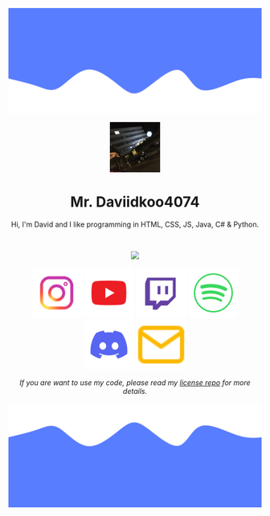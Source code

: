 ![Header](./resources/header.png)
<p align="center">
    <img src="./resources/Daviidkoo4074.png" width="100">
</p>

<h1 align="center">Mr. Daviidkoo4074</h1>
<p align="center">Hi, I'm David and I like programming in HTML, CSS, JS, Java, C# & Python.</p>

<br />

<p align="center">
 <img src="https://github-readme-stats.vercel.app/api?username=daviidkoo4074&hide_title=true&count_private=true&show_icons=true&theme=github_dark&hide_border=true&bg_color=00000000"/>
</p>

<p float="left" align="center">
    <a href="https://www.instagram.com/daviidkoooo4074/" title="Instagram"><img src="./resources/Instagram.svg" width="100"></a>
    <a href="https://www.youtube.com/daviidkoo4074" title="YouTube"><img src="./resources/YouTube.svg" width="100"></a>
    <a href="https://twitch.tv/daviidkoo4074" title="Twitch"><img src="./resources/Twitch.svg" width="100"></a>
    <a href="https://open.spotify.com/user/daviidkoo4074" title="Spotify"><img src="./resources/Spotify.svg" width="100"></a>
    <a href="https://discord.gg/M3PAyyy" title="Discord"><img src="./resources/Discord.svg" width="100"></a>
    <a href="mailto:mudrostdosveta@gmail.com?subject=Hi!" title="Email me"><img src="./resources/Email.svg" width="100"></a>
</p>

<p align="center"><i>If you are want to use my code, please read my <a href="https://github.com/daviidkoo4074/License">license repo</a> for more details.</i></p>

![Footer](./resources/footer.png)

